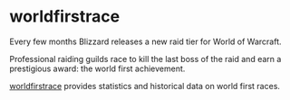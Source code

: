 # worldfirstrace

Every few months Blizzard releases a new raid tier for World of Warcraft. 

Professional raiding guilds race to kill the last boss of the raid and earn a prestigious award: the world first achievement.

[worldfirstrace](https://worldfirstrace.now.sh) provides statistics and historical data on world first races.
